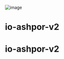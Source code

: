 ![image](https://user-images.githubusercontent.com/96033556/197469927-68b7417d-ebf0-479b-8c06-3004f19cce65.png)
# io-ashpor-v2
# io-ashpor-v2

